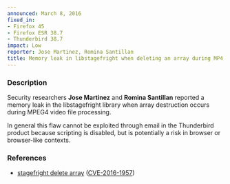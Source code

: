```yaml
---
announced: March 8, 2016
fixed_in:
- Firefox 45
- Firefox ESR 38.7
- Thunderbird 38.7
impact: Low
reporter: Jose Martinez, Romina Santillan
title: Memory leak in libstagefright when deleting an array during MP4 processing
---
```


<h3>Description</h3>

<p>Security researchers <strong>Jose Martinez</strong> and <strong>Romina
Santillan</strong> reported a memory leak in the libstagefright library when array
destruction occurs during MPEG4 video file processing.
</p>

<p class="note">In general this flaw cannot be exploited through email in the
Thunderbird product because scripting is disabled, but is potentially a risk in
browser or browser-like contexts.</p>

<h3>References</h3>

<ul>
  <li><a href="https://bugzilla.mozilla.org/show_bug.cgi?id=1227052">
    stagefright delete array</a>
(<a href="http://cve.mitre.org/cgi-bin/cvename.cgi?name=CVE-2016-1957"
class="ex-ref">CVE-2016-1957</a>)</li>
</ul>


